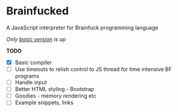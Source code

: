 Brainfucked
===========

A JavaScript interpreter for Brainfuck programming language

*Only [basic version](http://eternalthinker.github.io/brainfucked) is up*

**TODO**
- [x] Basic compiler
- [ ] Use timeouts to relish control to JS thread for time intensive BF programs
- [ ] Handle input
- [ ] Better HTML styling - Bootstrap
- [ ] Goodies - memory rendering etc
- [ ] Example snippets, links
